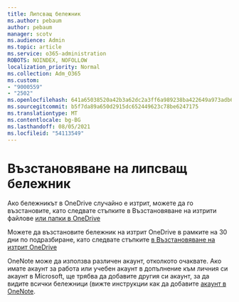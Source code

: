 ```yaml
---
title: Липсващ бележник
ms.author: pebaum
author: pebaum
manager: scotv
ms.audience: Admin
ms.topic: article
ms.service: o365-administration
ROBOTS: NOINDEX, NOFOLLOW
localization_priority: Normal
ms.collection: Adm_O365
ms.custom:
- "9000559"
- "2502"
ms.openlocfilehash: 641a65038520a42b3a62dc2a3ff6a989238ba422649a973adb6f42cf556e5a53
ms.sourcegitcommit: b5f7da89a650d2915dc652449623c78be6247175
ms.translationtype: MT
ms.contentlocale: bg-BG
ms.lasthandoff: 08/05/2021
ms.locfileid: "54113549"
---
```

# <a name="recover-missing-notebook"></a>Възстановяване на липсващ бележник

Ако бележникът в OneDrive случайно е изтрит, можете да го възстановите, като следвате стъпките в Възстановяване на изтрити файлове [или папки в OneDrive](https://support.office.com/article/949ada80-0026-4db3-a953-c99083e6a84f)

Можете да възстановите бележник на изтрит OneDrive в рамките на 30 дни по подразбиране, като следвате стъпките [в Възстановяване на изтрит OneDrive](https://docs.microsoft.com/onedrive/restore-deleted-onedrive)

OneNote може да използва различен акаунт, отколкото очаквате. Ако имате акаунт за работа или учебен акаунт в допълнение към личния си акаунт в Microsoft, ще трябва да добавите другия си акаунт, за да видите всички бележници (вижте инструкции как да добавите [акаунт в OneNote](https://support.office.com/article/5afff855-54ee-47e4-a773-db048d4ac299).